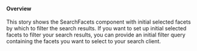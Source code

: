 #### Overview

This story shows the SearchFacets component with initial selected facets by which to filter the search results. If you want to set up initial selected facets to filter your search results, you can provide an initial filter query containing the facets you want to select to your search client.
